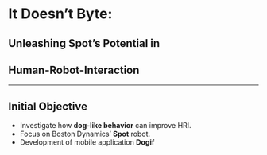# It Doesn’t Byte: 
## Unleashing Spot’s Potential in 
## Human-Robot-Interaction
---
## Initial Objective
- Investigate how **dog-like behavior** can improve HRI.
- Focus on Boston Dynamics’ **Spot** robot.
- Development of mobile application **Dogif**